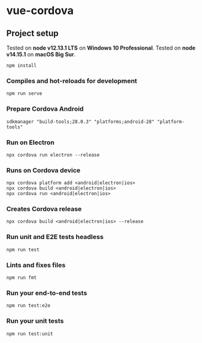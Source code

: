 # vue-cordova

## Project setup

Tested on **node v12.13.1 LTS** on **Windows 10 Professional**.
Tested on **node v14.15.1** on **macOS Big Sur**.

```
npm install
```

### Compiles and hot-reloads for development
```
npm run serve
```

### Prepare Cordova Android
```
sdkmanager "build-tools;28.0.3" "platforms;android-28" "platform-tools"
```

### Run on Electron
```
npx cordova run electron --release
```
### Runs on Cordova device
```
npx cordova platform add <android|electron|ios>
npx cordova build <android|electron|ios>
npx cordova run <android|electron|ios>
```

### Creates Cordova release
```
npx cordova build <android|electron|ios> --release
```

### Run unit and E2E tests headless
```
npm run test
```

### Lints and fixes files
```
npm run fmt
```

### Run your end-to-end tests
```
npm run test:e2e
```

### Run your unit tests
```
npm run test:unit
```
